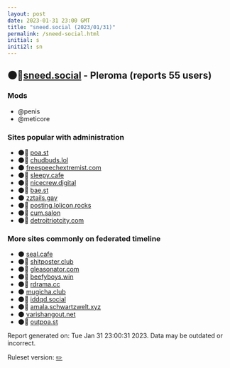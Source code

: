```yaml
---
layout: post
date: 2023-01-31 23:00 GMT
title: "sneed.social (2023/01/31)"
permalink: /sneed-social.html
initial: s
initi2l: sn
---
```


## 🌑🧸[sneed.social](https://sneed.social) - Pleroma (reports 55 users)

### Mods
 * @penis
 * @meticore

### Sites popular with administration

* 🌑🧸 [poa.st](/poa-st.html)
* 🌑🧸 [chudbuds.lol](/chudbuds-lol.html)
* 🌑 [freespeechextremist.com](/freespeechextremist-com.html)
* 🌑🧸 [sleepy.cafe](/sleepy-cafe.html)
* 🌑🧸 [nicecrew.digital](/nicecrew-digital.html)
* 🌑🧸 [bae.st](/bae-st.html)
* 🌑 [zztails.gay](/zztails-gay.html)
* 🌑🧸 [posting.lolicon.rocks](/posting-lolicon-rocks.html)
* 🌑🧸 [cum.salon](/cum-salon.html)
* 🌑🧸 [detroitriotcity.com](/detroitriotcity-com.html)

### More sites commonly on federated timeline

* 🌑 [seal.cafe](/seal-cafe.html)
* 🌑🧸 [shitposter.club](/shitposter-club.html)
* 🌑🧸 [gleasonator.com](/gleasonator-com.html)
* 🌑🧸 [beefyboys.win](/beefyboys-win.html)
* 🌑🧸 [rdrama.cc](/rdrama-cc.html)
* 🌑 [mugicha.club](/mugicha-club.html)
* 🌑🧸 [iddqd.social](/iddqd-social.html)
* 🌑🧸 [amala.schwartzwelt.xyz](/amala-schwartzwelt-xyz.html)
* 🌑 [varishangout.net](/varishangout-net.html)
* 🌑🧸 [outpoa.st](/outpoa-st.html)

Report generated on: Tue Jan 31 23:00:31 2023. Data may be outdated or incorrect.

Ruleset version: [✏️](/version-pencil)
